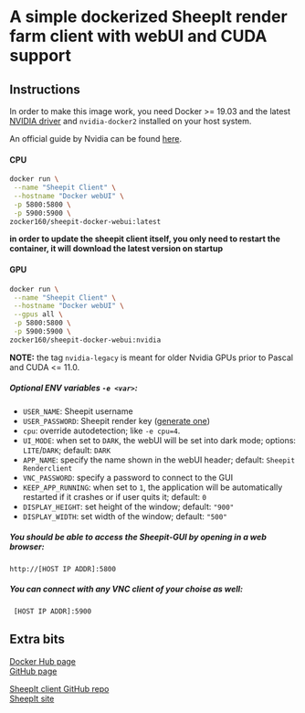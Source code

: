 # A simple dockerized SheepIt render farm client with webUI and CUDA support
## Instructions

In order to make this image work, you need Docker >= 19.03 and the latest [NVIDIA driver](https://github.com/NVIDIA/nvidia-docker/wiki/Frequently-Asked-Questions#how-do-i-install-the-nvidia-driver) and `nvidia-docker2` installed on your host system.

An official guide by Nvidia can be found [here](https://docs.nvidia.com/datacenter/cloud-native/container-toolkit/install-guide.html#installing-on-ubuntu-and-debian).

#### CPU

```bash
docker run \
 --name "Sheepit Client" \
 --hostname "Docker webUI" \
 -p 5800:5800 \
 -p 5900:5900 \
zocker160/sheepit-docker-webui:latest
```

**in order to update the sheepit client itself, you only need to restart the container, it will download the latest version on startup**

#### GPU

```bash
docker run \
 --name "Sheepit Client" \
 --hostname "Docker webUI" \
 --gpus all \
 -p 5800:5800 \
 -p 5900:5900 \
zocker160/sheepit-docker-webui:nvidia
```

**NOTE:** the tag `nvidia-legacy` is meant for older Nvidia GPUs prior to Pascal and CUDA <= 11.0.

##### Optional ENV variables `-e <var>`:

- `USER_NAME`: Sheepit username
- `USER_PASSWORD`: Sheepit render key ([generate one](https://www.sheepit-renderfarm.com/account.php?mode=profile_edit))
- `cpu`: override autodetection; like `-e cpu=4`.
- `UI_MODE`: when set to `DARK`, the webUI will be set into dark mode; options: `LITE`/`DARK`; default: `DARK`
- `APP_NAME`:  specify the name shown in the webUI header; default: `Sheepit Renderclient`
- `VNC_PASSWORD`: specify a password to connect to the GUI
- `KEEP_APP_RUNNING`: when set to `1`, the application will be automatically restarted if it crashes or if user quits it; default: `0`
- `DISPLAY_HEIGHT`: set height of the window; default: `"900"`
- `DISPLAY_WIDTH`: set width of the window; default: `"500"`

##### You should be able to access the Sheepit-GUI by opening in a web browser:

`http://[HOST IP ADDR]:5800`

##### You can connect with any VNC client of your choise as well:

` [HOST IP ADDR]:5900`

## Extra bits

[Docker Hub page](https://hub.docker.com/r/zocker160/sheepit-docker-webui//)  
[GitHub page](https://github.com/zocker-160/sheepit-docker-webUI)

[SheepIt client GitHub repo](https://github.com/laurent-clouet/sheepit-client)  
[SheepIt site](https://www.sheepit-renderfarm.com/)
